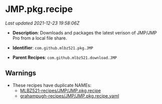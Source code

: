# JMP.pkg.recipe

_Last updated 2021-12-23 19:58:06Z_

- **Description**: Downloads and packages the latest verison of JMP/JMP Pro from a local file share.

- **Identifier**: `com.github.mlbz521.pkg.JMP`

- **Parent Recipes**: `com.github.mlbz521.download.JMP`

## Warnings

- These recipes have duplicate NAMEs:
    - [MLBZ521-recipes/JMP/JMP.pkg.recipe](/autopkg-dupe-tracker/MLBZ521-recipes/JMP/JMP.pkg.recipe)
    - [grahampugh-recipes/JMP/JMP.pkg.recipe.yaml](/autopkg-dupe-tracker/grahampugh-recipes/JMP/JMP.pkg.recipe.yaml)